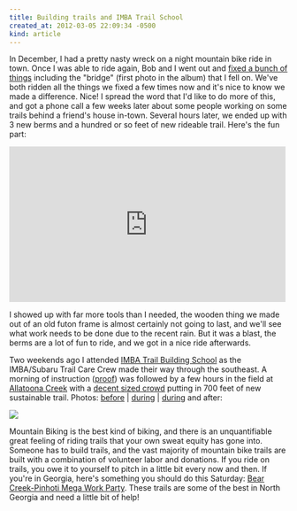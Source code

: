 ```yaml
---
title: Building trails and IMBA Trail School
created_at: 2012-03-05 22:09:34 -0500
kind: article
---
```

In December, I had a pretty nasty wreck on a night mountain bike ride in town.  Once I was able to ride again, Bob and I went out and <a href="http://ckdake.com/gallery/2011/trailfixing/">fixed a bunch of things</a> including the "bridge" (first photo in the album) that I fell on. We've both ridden all the things we fixed a few times now and it's nice to know we made a difference. Nice! I spread the word that I'd like to do more of this, and got a phone call a few weeks later about some people working on some trails behind a friend's house in-town.  Several hours later, we ended up with 3 new berms and a hundred or so feet of new rideable trail.  Here's the fun part:

<iframe src="https://player.vimeo.com/video/36670537" width="500" height="281" frameborder="0" webkitAllowFullScreen mozallowfullscreen allowFullScreen></iframe>

I showed up with far more tools than I needed, the wooden thing we made out of an old futon frame is almost certainly not going to last, and we'll see what work needs to be done due to the recent rain.  But it was a blast, the berms are a lot of fun to ride, and we got in a nice ride afterwards.

Two weekends ago I attended <a href="http://www.imba.com/tcc/imba-trailbuilding-schools">IMBA Trail Building School</a> as the IMBA/Subaru Trail Care Crew made their way through the southeast.   A morning of instruction (<a href="http://www.flickr.com/photos/morganlommele/6936630389/in/set-72157629105748168">proof</a>) was followed by a few hours in the field at <a href="http://www.singletracks.com/bike-trails/allatoona-creek.html">Allatoona Creek</a> with a <a href="http://www.flickr.com/photos/morganlommele/6790516134/in/set-72157629105748168">decent sized crowd</a> putting in 700 feet of new sustainable trail.   Photos:  <a href="http://www.flickr.com/photos/morganlommele/6790516560/in/set-72157629105748168">before</a> | <a href="http://www.flickr.com/photos/morganlommele/6790517812/in/set-72157629105748168">during</a> | <a href="http://www.flickr.com/photos/morganlommele/6936634239/in/set-72157629105748168">during</a> and after:

<a href="http://www.flickr.com/photos/morganlommele/6790521280/in/set-72157629105748168"><img src="https://farm8.staticflickr.com/7189/6790521280_cbe2fe0f61_z.jpg"></a>

Mountain Biking is the best kind of biking, and there is an unquantifiable great feeling of riding trails that your own sweat equity has gone into.  Someone has to build trails, and the vast majority of mountain bike trails are built with a combination of volunteer labor and donations.  If you ride on trails, you owe it to yourself to pitch in a little bit every now and then.  If you're in Georgia, here's something you should do this Saturday: <a href="https://www.imba.com/civicrm/event/info?reset=1&id=204">Bear Creek-Pinhoti Mega Work Party</a>.  These trails are some of the best in North Georgia and need a little bit of help!